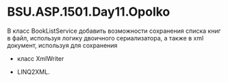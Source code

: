 # BSU.ASP.1501.Day11.Opolko

В класс BookListService добавить возможности сохранения списка книг в файл, используя логику двоичного сериализатора, а также в xml документ, используя для сохранения 

- класс XmlWriter

- LINQ2XML.
